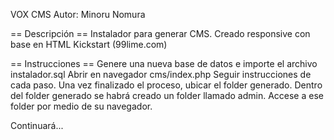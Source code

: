 VOX CMS
Autor: Minoru Nomura

== Descripción ==
  Instalador para generar CMS.
  Creado responsive con base en HTML Kickstart (99lime.com)
  
== Instrucciones ==
  Genere una nueva base de datos e importe el archivo instalador.sql
  Abrir en navegador cms/index.php
  Seguir instrucciones de cada paso.
  Una vez finalizado el proceso, ubicar el folder generado.
  Dentro del folder generado se habrá creado un folder llamado admin. Accese a ese folder por medio de su navegador.
  
Continuará...

